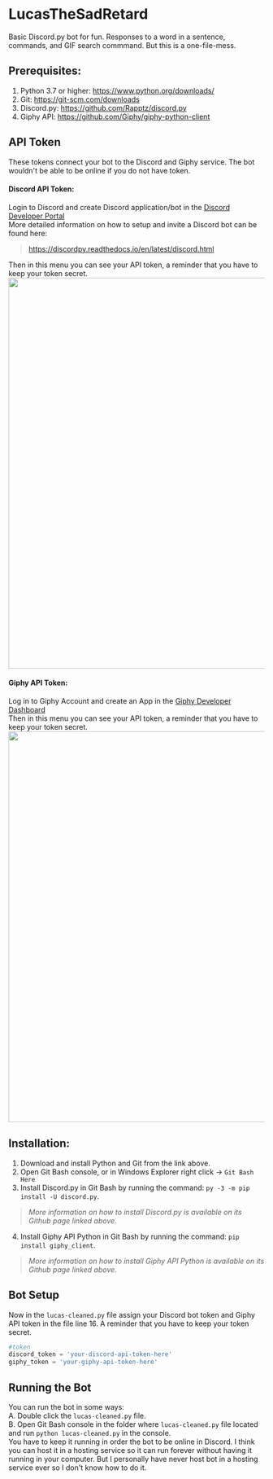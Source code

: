 # LucasTheSadRetard
Basic Discord.py bot for fun. Responses to a word in a sentence, commands, and GIF search commmand. But this is a one-file-mess.

## Prerequisites:
1. Python 3.7 or higher: https://www.python.org/downloads/
2. Git: https://git-scm.com/downloads
3. Discord.py: https://github.com/Rapptz/discord.py
4. Giphy API: https://github.com/Giphy/giphy-python-client

## API Token
These tokens connect your bot to the Discord and Giphy service. The bot wouldn't be able to be online if you do not have token.

#### Discord API Token: 
Login to Discord and create Discord application/bot in the [Discord Developer Portal](https://discord.com/developers/applications)<br>
More detailed information on how to setup and invite a Discord bot can be found here: 
> https://discordpy.readthedocs.io/en/latest/discord.html <br>

Then in this menu you can see your API token, a reminder that you have to keep your token secret.
<img src="https://i.imgur.com/WWS806e.png" width="768" align="center">

#### Giphy API Token: 
Log in to Giphy Account and create an App in the [Giphy Developer Dashboard](https://developers.giphy.com/dashboard/)<br>
Then in this menu you can see your API token, a reminder that you have to keep your token secret.
<img src="https://i.imgur.com/LsZoOtF.png" width="768" align="center">

## Installation:
1. Download and install Python and Git from the link above.
2. Open Git Bash console, or in Windows Explorer right click -> `Git Bash Here`
3. Install Discord.py in Git Bash by running the command: `py -3 -m pip install -U discord.py`. 
>*More information on how to install Discord.py is available on its Github page linked above*.
4. Install Giphy API Python in Git Bash by running the command: `pip install giphy_client`. 
>*More information on how to install Giphy API Python is available on its Github page linked above*.

## Bot Setup
Now in the `lucas-cleaned.py` file assign your Discord bot token and Giphy API token in the file line 16. A reminder that you have to keep your token secret.
```python
#token
discord_token = 'your-discord-api-token-here'
giphy_token = 'your-giphy-api-token-here'
```

## Running the Bot
You can run the bot in some ways:<br>
A. Double click the `lucas-cleaned.py` file. <br>
B. Open Git Bash console in the folder where `lucas-cleaned.py` file located and run `python lucas-cleaned.py` in the console.
<br>
You have to keep it running in order the bot to be online in Discord. I think you can host it in a hosting service so it can run forever without having it running in your computer. But I personally have never host bot in a hosting service ever so I don't know how to do it.
